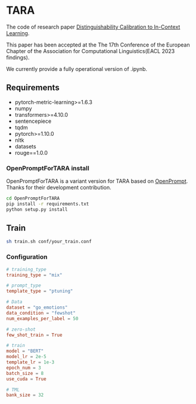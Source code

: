 # TARA
The code of research paper [Distinguishability Calibration to In-Context Learning](https://arxiv.org/abs/2302.06198).

This paper has been accepted at the The 17th Conference of the European Chapter of the Association for Computational Linguistics(EACL 2023 findings).

We currently provide a fully operational version of .ipynb.

## Requirements
- pytorch-metric-learning>=1.6.3
- numpy
- transformers>=4.10.0
- sentencepiece
- tqdm
- pytorch>=1.10.0
- nltk
- datasets
- rouge==1.0.0

### OpenPromptForTARA install 
OpenPromptForTARA is a variant version for TARA based on [OpenPrompt](
OpenPrompt). Thanks for their development contribution.
```bash
cd OpenPromptForTARA
pip install -r requirements.txt
python setup.py install
```

## Train
```bash
sh train.sh conf/your_train.conf
```

### Configuration
```conf
# training_type
training_type = "mix"

# prompt_type
template_type = "ptuning"

# Data
dataset = "go_emotions"
data_condition = "fewshot"
num_examples_per_label = 50

# zero-shot
few_shot_train = True

# train
model = "BERT"
model_lr = 2e-5
template_lr = 1e-3
epoch_num = 3
batch_size = 8
use_cuda = True

# TML
bank_size = 32
```